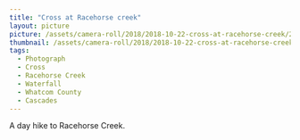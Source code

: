 ```yaml
---
title: "Cross at Racehorse creek"
layout: picture
picture: /assets/camera-roll/2018/2018-10-22-cross-at-racehorse-creek/20181022_215447721_iOS.jpg
thumbnail: /assets/camera-roll/2018/2018-10-22-cross-at-racehorse-creek/20181022_215447721_iOS-thumbnail.jpg
tags:
  - Photograph  
  - Cross
  - Racehorse Creek
  - Waterfall
  - Whatcom County
  - Cascades
---
```

A day hike to Racehorse Creek.
